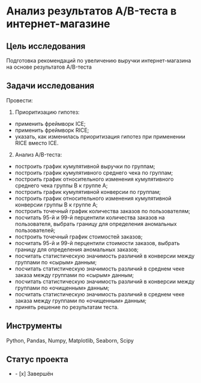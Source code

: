 # Анализ результатов A/B-теста в интернет-магазине   
## Цель исследования
Подготовка рекомендаций по увеличению выручки интернет-магазина на основе результатов A/B-теста 
## Задачи исследования  
Провести:
1. Приоритизацию гипотез:
- применить фреймворк ICE;
- применить фреймворк RICE;
- указать, как изменилась приоритизация гипотез при применении RICE вместо ICE.
2. Анализ A/B-теста:
- построить график кумулятивной выручки по группам;
- построить график кумулятивного среднего чека по группам;
- построить график относительного изменения кумулятивного среднего чека группы B к группе A;
- построить график кумулятивной конверсии по группам;
- построить график относительного изменения кумулятивной конверсии группы B к группе A;
- построить точечный график количества заказов по пользователям;
- посчитать 95-й и 99-й перцентили количества заказов на пользователя, выбрать границу для определения аномальных пользователей;
- построить точечный график стоимостей заказов;
- посчитать 95-й и 99-й перцентили стоимости заказов, выбрать границу для определения аномальных заказов;
- посчитать статистическую значимость различий в конверсии между группами по «сырым» данным;
- посчитать статистическую значимость различий в среднем чеке заказа между группами по «сырым» данным;
- посчитать статистическую значимость различий в конверсии между группами по «очищенным» данным;
- посчитать статистическую значимость различий в среднем чеке заказа между группами по «очищенным» данным;
- принять решение по результатам теста.
## Инструменты
Python, Pandas, Numpy, Matplotlib, Seaborn, Scipy
## Статус проекта
<ul><li>- [x] Завершён</li>
